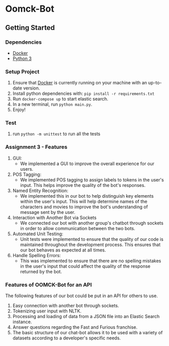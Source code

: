 # Oomck-Bot

## Getting Started

### Dependencies

- [Docker](https://www.docker.com/get-started)
- [Python 3](https://www.python.org/downloads/)

### Setup Project

1. Ensure that [Docker](https://www.docker.com/get-started) is currently running on your machine with an up-to-date version.
2. Install python dependencies with: `pip install -r requirements.txt`
3. Run `docker-compose up` to start elastic search.
4. In a new terminal, run `python main.py`.
5. Enjoy!

### Test
1. run `python -m unittest` to run all the tests

### Assignment 3 - Features
1. GUI:
    - We implemented a GUI to improve the overall experience for our users.
2. POS Tagging:
    - We implemented POS tagging to assign labels to tokens in the user's input. This helps improve the quality of the bot's responses.
3. Named Entity Recognition: 
    - We implemented this in our bot to help distinguish key elements within the user's input. This will help determine names of the characters and movies to improve the bot's understanding of message sent by the user.
4. Interaction with Another Bot via Sockets 
   - We connected our bot with another group's chatbot through sockets in order to allow communication between the two bots.
5. Automated Unit Testing: 
   - Unit tests were implemented to ensure that the quality of our code is maintained throughout the development process. This ensures that our bot behaves as expected at all times.
6. Handle Spelling Errors: 
   - This was implemented to ensure that there are no spelling mistakes in the user's input that could affect the quality of the response returned by the bot.

### Features of OOMCK-Bot for an API
The following features of our bot could be put in an API for others to use.
1. Easy connection with another bot through sockets.
2. Tokenizing user input with NLTK.
3. Processing and loading of data from a JSON file into an Elastic Search instance.
4. Answer questions regarding the Fast and Furious franchise.
5. The basic structure of our chat-bot allows it to be used with a variety of datasets according to a developer's specific needs.